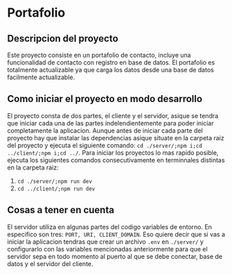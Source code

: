# Portafolio

## Descripcion del proyecto

Este proyecto consiste en un portafolio de contacto, incluye una funcionalidad de contacto con registro en base de datos. El portafolio es totalmente actualizable ya que carga los datos desde una base de datos facilmente actualizable.

## Como iniciar el proyecto en modo desarrollo

El proyecto consta de dos partes, el cliente y el servidor, asique se tendra que iniciar cada una de las partes indelendientemente para poder iniciar completamente la aplicacion. Aunque antes de iniciar cada parte del proyecto hay que instalar las dependencias asique situate en la carpeta raiz del proyecto y ejecuta el siguiente comando: `cd ./server/;npm i;cd ../client/;npm i;cd ../`. Para iniciar los proyectos lo mas rapido posible, ejecuta los siguientes comandos consecutivamente en terminnales distintas en la carpeta raiz:

1. `cd ./server/;npm run dev`
2. `cd ../client/;npm run dev`

## Cosas a tener en cuenta

El servidor utiliza en algunas partes del codigo variables de entorno. En especifico son tres: `PORT, URI, CLIENT_DOMAIN`. Eso quiere decir que si vas a iniciar la aplicacion tendras que crear un archivo `.env` en `./server/` y configurarlo con las variables mencionadas anteriormente para que el servidor sepa en todo momento al puerto al que se debe conectar, base de datos y el servidor del cliente.
